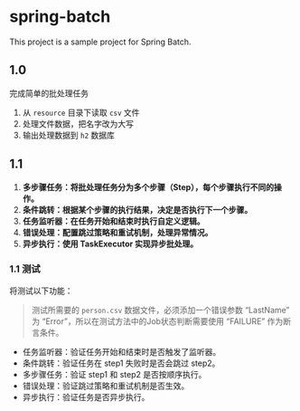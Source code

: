 # spring-batch
This project is a sample project for Spring Batch.
## 1.0
完成简单的批处理任务
1. 从 `resource` 目录下读取 `csv` 文件
2. 处理文件数据，把名字改为大写
3. 输出处理数据到 `h2` 数据库

## 1.1
1. **多步骤任务：将批处理任务分为多个步骤（Step），每个步骤执行不同的操作。**
2. **条件跳转：根据某个步骤的执行结果，决定是否执行下一个步骤。**
3. **任务监听器：在任务开始和结束时执行自定义逻辑。**
4. **错误处理：配置跳过策略和重试机制，处理异常情况。**
5. **异步执行：使用 TaskExecutor 实现异步批处理。**

### 1.1 测试
将测试以下功能：
> 测试所需要的 `person.csv` 数据文件，必须添加一个错误参数 “LastName” 为 “Error”，所以在测试方法中的Job状态判断需要使用 “FAILURE” 作为断言条件。
- 任务监听器：验证任务开始和结束时是否触发了监听器。
- 条件跳转：验证任务在 step1 失败时是否会跳过 step2。
- 多步骤任务：验证 step1 和 step2 是否按顺序执行。
- 错误处理：验证跳过策略和重试机制是否生效。
- 异步执行：验证任务是否异步执行。